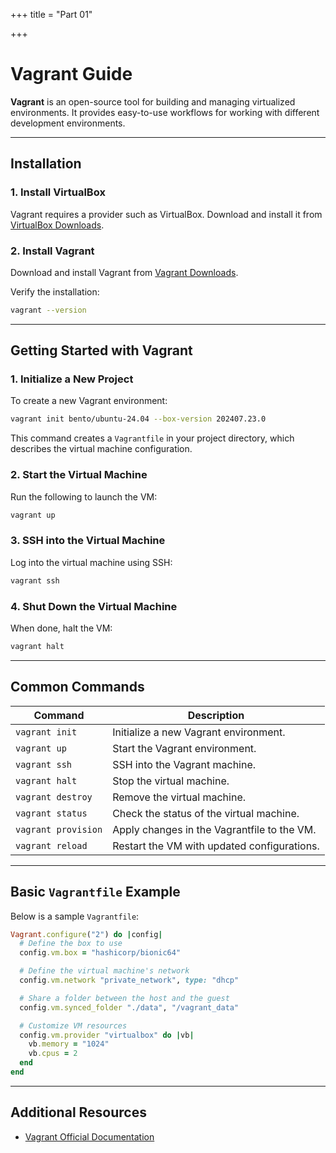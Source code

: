 +++
title = "Part 01"

+++

# Vagrant Guide

**Vagrant** is an open-source tool for building and managing virtualized environments. It provides easy-to-use workflows for working with different development environments.

---

## Installation

### 1. Install VirtualBox
Vagrant requires a provider such as VirtualBox. Download and install it from [VirtualBox Downloads](https://www.virtualbox.org/wiki/Downloads).

### 2. Install Vagrant
Download and install Vagrant from [Vagrant Downloads](https://www.vagrantup.com/downloads).

Verify the installation:
```bash
vagrant --version
```

---

## Getting Started with Vagrant

### 1. Initialize a New Project
To create a new Vagrant environment:
```bash
vagrant init bento/ubuntu-24.04 --box-version 202407.23.0
```

This command creates a `Vagrantfile` in your project directory, which describes the virtual machine configuration.

### 2. Start the Virtual Machine
Run the following to launch the VM:
```bash
vagrant up
```

### 3. SSH into the Virtual Machine
Log into the virtual machine using SSH:
```bash
vagrant ssh
```

### 4. Shut Down the Virtual Machine
When done, halt the VM:
```bash
vagrant halt
```

---

## Common Commands

| Command                   | Description                                   |
|---------------------------|-----------------------------------------------|
| `vagrant init`            | Initialize a new Vagrant environment.        |
| `vagrant up`              | Start the Vagrant environment.               |
| `vagrant ssh`             | SSH into the Vagrant machine.                |
| `vagrant halt`            | Stop the virtual machine.                    |
| `vagrant destroy`         | Remove the virtual machine.                  |
| `vagrant status`          | Check the status of the virtual machine.     |
| `vagrant provision`       | Apply changes in the Vagrantfile to the VM.  |
| `vagrant reload`          | Restart the VM with updated configurations.  |

---

## Basic `Vagrantfile` Example

Below is a sample `Vagrantfile`:

```ruby
Vagrant.configure("2") do |config|
  # Define the box to use
  config.vm.box = "hashicorp/bionic64"

  # Define the virtual machine's network
  config.vm.network "private_network", type: "dhcp"

  # Share a folder between the host and the guest
  config.vm.synced_folder "./data", "/vagrant_data"

  # Customize VM resources
  config.vm.provider "virtualbox" do |vb|
    vb.memory = "1024"
    vb.cpus = 2
  end
end
```

---

## Additional Resources

- [Vagrant Official Documentation](https://www.vagrantup.com/docs)


